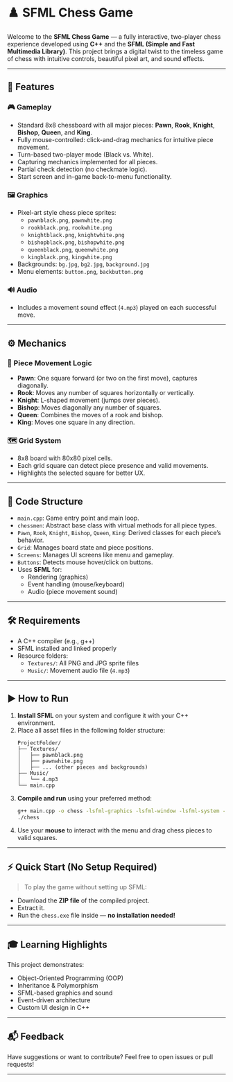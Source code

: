 # ♟️ SFML Chess Game

Welcome to the **SFML Chess Game** — a fully interactive, two-player chess experience developed using **C++** and the **SFML (Simple and Fast Multimedia Library)**. This project brings a digital twist to the timeless game of chess with intuitive controls, beautiful pixel art, and sound effects.


---

## 🚀 Features

### 🎮 Gameplay
- Standard 8x8 chessboard with all major pieces: **Pawn**, **Rook**, **Knight**, **Bishop**, **Queen**, and **King**.
- Fully mouse-controlled: click-and-drag mechanics for intuitive piece movement.
- Turn-based two-player mode (Black vs. White).
- Capturing mechanics implemented for all pieces.
- Partial check detection (no checkmate logic).
- Start screen and in-game back-to-menu functionality.

### 🖼️ Graphics
- Pixel-art style chess piece sprites:
  - `pawnblack.png`, `pawnwhite.png`
  - `rookblack.png`, `rookwhite.png`
  - `knightblack.png`, `knightwhite.png`
  - `bishopblack.png`, `bishopwhite.png`
  - `queenblack.png`, `queenwhite.png`
  - `kingblack.png`, `kingwhite.png`
- Backgrounds: `bg.jpg`, `bg2.jpg`, `background.jpg`
- Menu elements: `button.png`, `backbutton.png`

### 🔊 Audio
- Includes a movement sound effect (`4.mp3`) played on each successful move.

---

## ⚙️ Mechanics

### 🧠 Piece Movement Logic
- **Pawn**: One square forward (or two on the first move), captures diagonally.
- **Rook**: Moves any number of squares horizontally or vertically.
- **Knight**: L-shaped movement (jumps over pieces).
- **Bishop**: Moves diagonally any number of squares.
- **Queen**: Combines the moves of a rook and bishop.
- **King**: Moves one square in any direction.

### 🗺️ Grid System
- 8x8 board with 80x80 pixel cells.
- Each grid square can detect piece presence and valid movements.
- Highlights the selected square for better UX.

---

## 🧱 Code Structure

- `main.cpp`: Game entry point and main loop.
- `chessmen`: Abstract base class with virtual methods for all piece types.
- `Pawn`, `Rook`, `Knight`, `Bishop`, `Queen`, `King`: Derived classes for each piece’s behavior.
- `Grid`: Manages board state and piece positions.
- `Screens`: Manages UI screens like menu and gameplay.
- `Buttons`: Detects mouse hover/click on buttons.
- Uses **SFML** for:
  - Rendering (graphics)
  - Event handling (mouse/keyboard)
  - Audio (piece movement sound)

---

## 🛠️ Requirements

- A C++ compiler (e.g., g++)
- SFML installed and linked properly
- Resource folders:
  - `Textures/`: All PNG and JPG sprite files
  - `Music/`: Movement audio file (`4.mp3`)

---

## ▶️ How to Run

1. **Install SFML** on your system and configure it with your C++ environment.
2. Place all asset files in the following folder structure:
    ```
    ProjectFolder/
    ├── Textures/
    │   ├── pawnblack.png
    │   ├── pawnwhite.png
    │   ├── ... (other pieces and backgrounds)
    ├── Music/
    │   └── 4.mp3
    └── main.cpp
    ```
3. **Compile and run** using your preferred method:
    ```bash
    g++ main.cpp -o chess -lsfml-graphics -lsfml-window -lsfml-system -lsfml-audio
    ./chess
    ```
4. Use your **mouse** to interact with the menu and drag chess pieces to valid squares.

---

## ⚡ Quick Start (No Setup Required)

> To play the game without setting up SFML:
- Download the **ZIP file** of the compiled project.
- Extract it.
- Run the `chess.exe` file inside — **no installation needed!**

---

## 🎓 Learning Highlights

This project demonstrates:
- Object-Oriented Programming (OOP)
- Inheritance & Polymorphism
- SFML-based graphics and sound
- Event-driven architecture
- Custom UI design in C++

---


## 📬 Feedback

Have suggestions or want to contribute? Feel free to open issues or pull requests!

---
